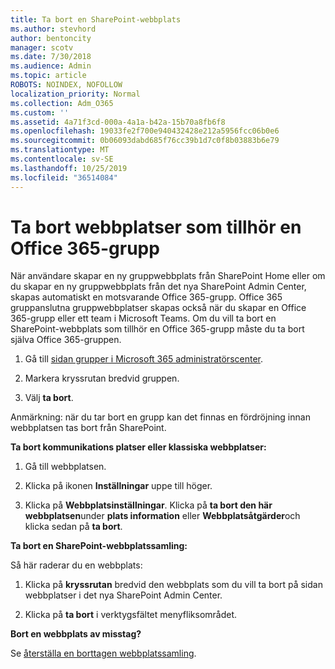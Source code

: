 ```yaml
---
title: Ta bort en SharePoint-webbplats
ms.author: stevhord
author: bentoncity
manager: scotv
ms.date: 7/30/2018
ms.audience: Admin
ms.topic: article
ROBOTS: NOINDEX, NOFOLLOW
localization_priority: Normal
ms.collection: Adm_O365
ms.custom: ''
ms.assetid: 4a71f3cd-000a-4a1a-b42a-15b70a8fb6f8
ms.openlocfilehash: 19033fe2f700e940432428e212a5956fcc06b0e6
ms.sourcegitcommit: 0b06093dabd685f76cc39b1d7c0f8b03883b6e79
ms.translationtype: MT
ms.contentlocale: sv-SE
ms.lasthandoff: 10/25/2019
ms.locfileid: "36514084"
---
```

# <a name="delete-sites-that-belong-to-an-office-365-group"></a>Ta bort webbplatser som tillhör en Office 365-grupp

När användare skapar en ny gruppwebbplats från SharePoint Home eller om du skapar en ny gruppwebbplats från det nya SharePoint Admin Center, skapas automatiskt en motsvarande Office 365-grupp. Office 365 gruppanslutna gruppwebbplatser skapas också när du skapar en Office 365-grupp eller ett team i Microsoft Teams. Om du vill ta bort en SharePoint-webbplats som tillhör en Office 365-grupp måste du ta bort själva Office 365-gruppen. 
  
1. Gå till [sidan grupper i Microsoft 365 administratörscenter](https://portal.office.com/adminportal/home#/groups).
    
2. Markera kryssrutan bredvid gruppen.
    
3. Välj **ta bort**.
    
Anmärkning: när du tar bort en grupp kan det finnas en fördröjning innan webbplatsen tas bort från SharePoint.
  
**Ta bort kommunikations platser eller klassiska webbplatser:**

1. Gå till webbplatsen.
  
2. Klicka på ikonen **Inställningar** uppe till höger. 
  
3. Klicka på **Webbplatsinställningar**. Klicka på **ta bort den här webbplatsen**under **plats information** eller **Webbplatsåtgärder**och klicka sedan på **ta bort**.
  
**Ta bort en SharePoint-webbplatssamling:**

Så här raderar du en webbplats:
  
1. Klicka på **kryssrutan** bredvid den webbplats som du vill ta bort på sidan webbplatser i det nya SharePoint Admin Center. 
    
2. Klicka på **ta bort** i verktygsfältet menyfliksområdet.
    
**Bort en webbplats av misstag?**

Se [återställa en borttagen webbplatssamling](https://go.microsoft.com/fwlink/?linkid=867660).
  

